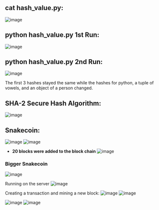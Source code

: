## cat hash_value.py:
![image](https://user-images.githubusercontent.com/98120541/236520161-6724b583-60cf-4da7-af5b-ed0fafcc81a9.png)

## python hash_value.py 1st Run:
![image](https://user-images.githubusercontent.com/98120541/236520382-611c01d6-430f-404e-8cc3-cb1ba92a0873.png)

## python hash_value.py 2nd Run:
![image](https://user-images.githubusercontent.com/98120541/236520483-5652bf06-0489-4b9e-8871-cc82f9bd28f5.png)

The first 3 hashes stayed the same while the hashes for python, a tuple of vowels, and an object of a person changed.

## SHA-2 Secure Hash Algorithm:
![image](https://user-images.githubusercontent.com/98120541/236521551-49942ebc-d99c-4cc8-b49c-30c90525bb2b.png)

## Snakecoin:
![image](https://user-images.githubusercontent.com/98120541/236522256-58464afe-75ac-4c72-bd69-934583b9e7b1.png)
![image](https://user-images.githubusercontent.com/98120541/236522423-63ab58b3-53f3-4dd9-8ca3-e5b73d0cce9e.png)

* **20 blocks were added to the block chain**
![image](https://user-images.githubusercontent.com/98120541/236522936-bfd13a38-5f73-484e-87f7-7a759aaf8a5e.png)

### Bigger Snakecoin
![image](https://user-images.githubusercontent.com/98120541/236523430-45768ee5-9f0d-400a-97ee-faf5fa1dbd78.png)

Running on the server
![image](https://user-images.githubusercontent.com/98120541/236528151-85e24804-cd8d-496e-9e30-ea6a39c5b42c.png)

Creating a transaction and mining a new block:
![image](https://user-images.githubusercontent.com/98120541/236531344-ef93dbe9-d424-4424-91c5-95e6818b9b39.png)
![image](https://user-images.githubusercontent.com/98120541/236531700-d255f1c6-62e0-4fec-97a8-d5cb2238ce66.png)

![image](https://user-images.githubusercontent.com/98120541/236531978-34a9b2fe-998d-4e59-825b-816a220ccc5e.png)
![image](https://user-images.githubusercontent.com/98120541/236532085-4864786f-e29b-4d16-bac4-e3ad766b976e.png)



